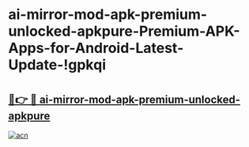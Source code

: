 # ai-mirror-mod-apk-premium-unlocked-apkpure-Premium-APK-Apps-for-Android-Latest-Update-!gpkqi

# <h2><a href="https://np9mhu.esa.edu.pl?title=ai-mirror-mod-apk-premium-unlocked-apkpure&ref=gpkqi">🔗👉 🔴 ai-mirror-mod-apk-premium-unlocked-apkpure</a></h2>

[![acn](https://github.com/user-attachments/assets/0f9c940e-d8b0-45ae-aac7-cd30a18b3e1c)](https://np9mhu.esa.edu.pl?title=ai-mirror-mod-apk-premium-unlocked-apkpure&ref=gpkqi)

